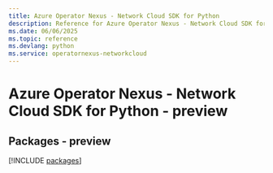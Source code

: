 ```yaml
---
title: Azure Operator Nexus - Network Cloud SDK for Python
description: Reference for Azure Operator Nexus - Network Cloud SDK for Python
ms.date: 06/06/2025
ms.topic: reference
ms.devlang: python
ms.service: operatornexus-networkcloud
---
```

# Azure Operator Nexus - Network Cloud SDK for Python - preview
## Packages - preview
[!INCLUDE [packages](operator-nexus---network-cloud-index.md)]